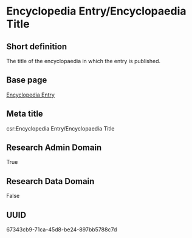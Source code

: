 # Encyclopedia Entry/Encyclopaedia Title
## Short definition
The title of the encyclopaedia in which the entry is published.
## Base page
[Encyclopedia Entry](../../Objects/Encyclopedia%20Entry.md)
## Meta title
csr:Encyclopedia Entry/Encyclopaedia Title
## Research Admin Domain
True
## Research Data Domain
False
## UUID
67343cb9-71ca-45d8-be24-897bb5788c7d
